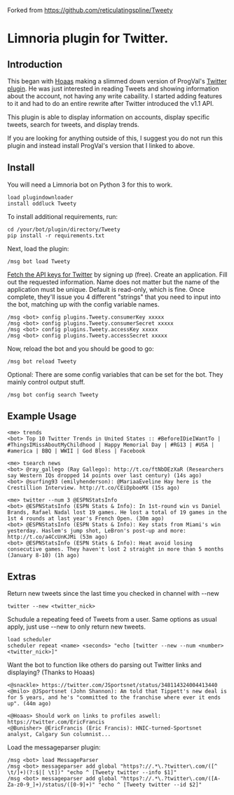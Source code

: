 Forked from https://github.com/reticulatingspline/Tweety

# Limnoria plugin for Twitter.

## Introduction

This began with [Hoaas](https://github.com/Hoaas) making a slimmed down version of
ProgVal's [Twitter plugin](https://github.com/ProgVal/Supybot-Plugins/Twitter). He
was just interested in reading Tweets and showing information about the account, not
having any write cabaility. I started adding features to it and had to do an entire
rewrite after Twitter introduced the v1.1 API.

This plugin is able to display information on accounts, display specific tweets, search for tweets, and display trends.

If you are looking for anything outside of this, I suggest you do not run this plugin and instead install
ProgVal's version that I linked to above.


## Install

You will need a Limnoria bot on Python 3 for this to work.

```
load plugindownloader
install oddluck Tweety
```

To install additional requirements, run:

```
cd /your/bot/plugin/directory/Tweety
pip install -r requirements.txt 
```

Next, load the plugin:

```
/msg bot load Tweety
```

[Fetch the API keys for Twitter](http://dev.twitter.com) by signing up (free).
Create an application. Fill out the requested information. Name does not matter
but the name of the application must be unique. Default is read-only, which is fine.
Once complete, they'll issue you 4 different "strings" that you need to input
into the bot, matching up with the config variable names.

```
/msg <bot> config plugins.Tweety.consumerKey xxxxx
/msg <bot> config plugins.Tweety.consumerSecret xxxxx
/msg <bot> config plugins.Tweety.accessKey xxxxx
/msg <bot> config plugins.Tweety.accessSecret xxxxx
```

Now, reload the bot and you should be good to go:

```
/msg bot reload Tweety
```

Optional: There are some config variables that can be set for the bot. They mainly control output stuff.

```
/msg bot config search Tweety
```

## Example Usage

```
<me> trends
<bot> Top 10 Twitter Trends in United States :: #BeforeIDieIWantTo | #ThingsIMissAboutMyChildhood | Happy Memorial Day | #RG13 | #USA | #america | BBQ | WWII | God Bless | Facebook

<me> tsearch news
<bot> @ray_gallego (Ray Gallego): http://t.co/ftNbDEzXaR (Researchers say Western IQs dropped 14 points over last century) (14s ago)
<bot> @surfing93 (emilyhenderson): @MariaaEveline Hay here is the Crestillion Interview. http://t.co/CEiDpboeMX (15s ago)

<me> twitter --num 3 @ESPNStatsInfo
<bot> @ESPNStatsInfo (ESPN Stats & Info): In 1st-round win vs Daniel Brands, Rafael Nadal lost 19 games. He lost a total of 19 games in the 1st 4 rounds at last year's French Open. (30m ago)
<bot> @ESPNStatsInfo (ESPN Stats & Info): Key stats from Miami's win yesterday. Haslem's jump shot, LeBron's post-up and more: http://t.co/a4CcUnKJMi (53m ago)
<bot> @ESPNStatsInfo (ESPN Stats & Info): Heat avoid losing consecutive games. They haven't lost 2 straight in more than 5 months (January 8-10) (1h ago)
```

## Extras

Return new tweets since the last time you checked in channel with --new
```
twitter --new <twitter_nick>
```
Schudule a repeating feed of Tweets from a user. Same options as usual apply, just use --new to only return new tweets.
```
load scheduler
scheduler repeat <name> <seconds> "echo [twitter --new --num <number> <twitter_nick>]"
```

Want the bot to function like others do parsing out Twitter links and displaying? (Thanks to Hoaas)

```
<@snackle> https://twitter.com/JSportsnet/status/348114324004413440
<@milo> @JSportsnet (John Shannon): Am told that Tippett's new deal is for 5 years, and he's "committed to the franchise where ever it ends up". (44m ago)
```

```
<@Hoaas> Should work on links to profiles aswell: https://twitter.com/EricFrancis
<@Bunisher> @EricFrancis (Eric Francis): HNIC-turned-Sportsnet analyst, Calgary Sun columnist...
```

Load the messageparser plugin:

```
/msg <bot> load MessageParser
/msg <bot> messageparser add global "https?://.*\.?twitter\.com/([^ \t/]+)(?:$|[ \t])" "echo ^ [Tweety twitter --info $1]"
/msg <bot> messageparser add global "https?://.*\.?twitter\.com/([A-Za-z0-9_]+)/status/([0-9]+)" "echo ^ [Tweety twitter --id $2]"
```
